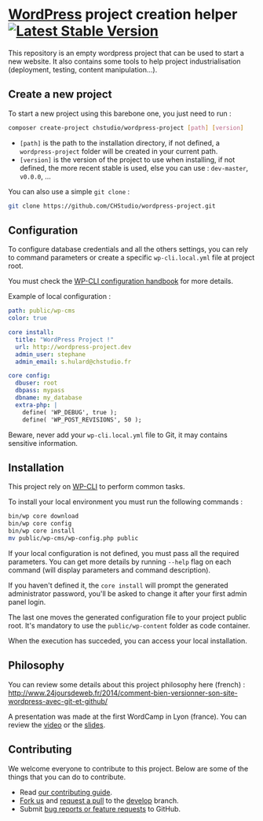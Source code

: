 [WordPress](https://wordpress.org/) project creation helper [![Latest Stable Version](https://img.shields.io/packagist/v/chstudio/wordpress-project.svg)](https://packagist.org/packages/chstudio/wordpress-project)
===========================================================

This repository is an empty wordpress project that can be used to start a new website. It also contains some tools to
help project industrialisation (deployment, testing, content manipulation...).

## Create a new project

To start a new project using this barebone one, you just need to run :

```bash
composer create-project chstudio/wordpress-project [path] [version]
```

* `[path]` is the path to the installation directory, if not defined, a `wordpress-project` folder will be created in your
current path.
* `[version]` is the version of the project to use when installing, if not defined, the more recent stable is used, else
you can use : `dev-master`, `v0.0.0`, ...

You can also use a simple `git clone` :

```bash
git clone https://github.com/CHStudio/wordpress-project.git
```

## Configuration

To configure database credentials and all the others settings, you can rely to command parameters or create a specific
`wp-cli.local.yml` file at project root.

You must check the [WP-CLI configuration handbook](https://make.wordpress.org/cli/handbook/config/) for more details.

Example of local configuration :

```yml
path: public/wp-cms
color: true

core install:
  title: "WordPress Project !"
  url: http://wordpress-project.dev
  admin_user: stephane
  admin_email: s.hulard@chstudio.fr

core config:
  dbuser: root
  dbpass: mypass
  dbname: my_database
  extra-php: |
    define( 'WP_DEBUG', true );
    define( 'WP_POST_REVISIONS', 50 );
```

Beware, never add your `wp-cli.local.yml` file to Git, it may contains sensitive information.

## Installation

This project rely on [WP-CLI](https://make.wordpress.org/cli/) to perform common tasks.

To install your local environment you must run the following commands :

```bash
bin/wp core download
bin/wp core config
bin/wp core install
mv public/wp-cms/wp-config.php public
```

If your local configuration is not defined, you must pass all the required parameters. You can get more details by
running `--help` flag on each command (will display parameters and command description).

If you haven't defined it, the `core install` will prompt the generated administrator password, you'll be asked to change it
after your first admin panel login.

The last one moves the generated configuration file to your project public root. It's mandatory to use the
`public/wp-content` folder as code container.

When the execution has succeded, you can access your local installation.

## Philosophy

You can review some details about this project philosophy here (french) : http://www.24joursdeweb.fr/2014/comment-bien-versionner-son-site-wordpress-avec-git-et-github/

A presentation was made at the first WordCamp in Lyon (france). You can review the [video](http://wordpress.tv/2015/06/13/stephane-hulard-wordpress-git-et-lintegration-continue/) or the [slides](http://www.slideshare.net/s_hulard/wordpress-gitintegrationcontinuehulardwordcamplyon2015).

## Contributing

We welcome everyone to contribute to this project. Below are some of the things that you can do to contribute.

- Read [our contributing guide](CONTRIBUTING.md).
- [Fork us](https://github.com/chstudio/wordpress-project/fork) and [request a pull](https://github.com/chstudio/wordpress-project/pulls) to the [develop](https://github.com/chstudio/wordpress-project/tree/develop) branch.
- Submit [bug reports or feature requests](https://github.com/chstudio/wordpress-project/issues) to GitHub.
